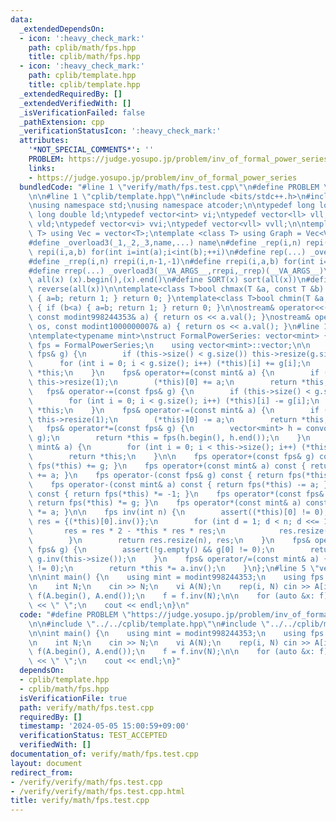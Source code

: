 ```yaml
---
data:
  _extendedDependsOn:
  - icon: ':heavy_check_mark:'
    path: cplib/math/fps.hpp
    title: cplib/math/fps.hpp
  - icon: ':heavy_check_mark:'
    path: cplib/template.hpp
    title: cplib/template.hpp
  _extendedRequiredBy: []
  _extendedVerifiedWith: []
  _isVerificationFailed: false
  _pathExtension: cpp
  _verificationStatusIcon: ':heavy_check_mark:'
  attributes:
    '*NOT_SPECIAL_COMMENTS*': ''
    PROBLEM: https://judge.yosupo.jp/problem/inv_of_formal_power_series
    links:
    - https://judge.yosupo.jp/problem/inv_of_formal_power_series
  bundledCode: "#line 1 \"verify/math/fps.test.cpp\"\n#define PROBLEM \"https://judge.yosupo.jp/problem/inv_of_formal_power_series\"\
    \n\n#line 1 \"cplib/template.hpp\"\n#include <bits/stdc++.h>\n#include <atcoder/all>\n\
    \nusing namespace std;\nusing namespace atcoder;\n\ntypedef long long ll;\ntypedef\
    \ long double ld;\ntypedef vector<int> vi;\ntypedef vector<ll> vll;\ntypedef vector<ld>\
    \ vld;\ntypedef vector<vi> vvi;\ntypedef vector<vll> vvll;\n\ntemplate <class\
    \ T> using Vec = vector<T>;\ntemplate <class T> using Graph = Vec<Vec<T>>;\n\n\
    #define _overload3(_1,_2,_3,name,...) name\n#define _rep(i,n) repi(i,0,n)\n#define\
    \ repi(i,a,b) for(int i=int(a);i<int(b);++i)\n#define rep(...) _overload3(__VA_ARGS__,repi,_rep,)(__VA_ARGS__)\n\
    #define _rrep(i,n) rrepi(i,n-1,-1)\n#define rrepi(i,a,b) for(int i=int(a);i>int(b);--i)\n\
    #define rrep(...) _overload3(__VA_ARGS__,rrepi,_rrep)(__VA_ARGS__)\n\n#define\
    \ all(x) (x).begin(),(x).end()\n#define SORT(x) sort(all(x))\n#define REVERSE(x)\
    \ reverse(all(x))\n\ntemplate<class T>bool chmax(T &a, const T &b) { if (a<b)\
    \ { a=b; return 1; } return 0; }\ntemplate<class T>bool chmin(T &a, const T &b)\
    \ { if (b<a) { a=b; return 1; } return 0; }\n\nostream& operator<<(ostream& os,\
    \ const modint998244353& a) { return os << a.val(); }\nostream& operator<<(ostream&\
    \ os, const modint1000000007& a) { return os << a.val(); }\n#line 1 \"cplib/math/fps.hpp\"\
    \ntemplate<typename mint>\nstruct FormalPowerSeries: vector<mint> {\n    using\
    \ fps = FormalPowerSeries;\n    using vector<mint>::vector;\n\n    fps& operator+=(const\
    \ fps& g) {\n        if (this->size() < g.size()) this->resize(g.size());\n  \
    \      for (int i = 0; i < g.size(); i++) (*this)[i] += g[i];\n        return\
    \ *this;\n    }\n    fps& operator+=(const mint& a) {\n        if (this->empty())\
    \ this->resize(1);\n        (*this)[0] += a;\n        return *this;\n    }\n \
    \   fps& operator-=(const fps& g) {\n        if (this->size() < g.size()) this->resize(g.size());\n\
    \        for (int i = 0; i < g.size(); i++) (*this)[i] -= g[i];\n        return\
    \ *this;\n    }\n    fps& operator-=(const mint& a) {\n        if (this->empty())\
    \ this->resize(1);\n        (*this)[0] -= a;\n        return *this;\n    }\n \
    \   fps& operator*=(const fps& g) {\n        vector<mint> h = convolution(*this,\
    \ g);\n        return *this = fps(h.begin(), h.end());\n    }\n    fps& operator*=(const\
    \ mint& a) {\n        for (int i = 0; i < this->size(); i++) (*this)[i] *= a;\n\
    \        return *this;\n    }\n\n    fps operator+(const fps& g) const { return\
    \ fps(*this) += g; }\n    fps operator+(const mint& a) const { return fps(*this)\
    \ += a; }\n    fps operator-(const fps& g) const { return fps(*this) -= g; }\n\
    \    fps operator-(const mint& a) const { return fps(*this) -= a; }\n    fps operator-()\
    \ const { return fps(*this) *= -1; }\n    fps operator*(const fps& g) const {\
    \ return fps(*this) *= g; }\n    fps operator*(const mint& a) const { return fps(*this)\
    \ *= a; }\n\n    fps inv(int n) {\n        assert((*this)[0] != 0);\n        fps\
    \ res = {(*this)[0].inv()};\n        for (int d = 1; d < n; d <<= 1) {\n     \
    \       res = res * 2 - *this * res * res;\n            res.resize(d << 1);\n\
    \        }\n        return res.resize(n), res;\n    }\n    fps& operator/=(const\
    \ fps& g) {\n        assert(!g.empty() && g[0] != 0);\n        return *this *=\
    \ g.inv(this->size());\n    }\n    fps& operator/=(const mint& a) {\n        assert(a\
    \ != 0);\n        return *this *= a.inv();\n    }\n};\n#line 5 \"verify/math/fps.test.cpp\"\
    \n\nint main() {\n    using mint = modint998244353;\n    using fps = FormalPowerSeries<mint>;\n\
    \n    int N;\n    cin >> N;\n    vi A(N);\n    rep(i, N) cin >> A[i];\n\n    fps\
    \ f(A.begin(), A.end());\n    f = f.inv(N);\n\n    for (auto &x: f) cout << x\
    \ << \" \";\n    cout << endl;\n}\n"
  code: "#define PROBLEM \"https://judge.yosupo.jp/problem/inv_of_formal_power_series\"\
    \n\n#include \"../../cplib/template.hpp\"\n#include \"../../cplib/math/fps.hpp\"\
    \n\nint main() {\n    using mint = modint998244353;\n    using fps = FormalPowerSeries<mint>;\n\
    \n    int N;\n    cin >> N;\n    vi A(N);\n    rep(i, N) cin >> A[i];\n\n    fps\
    \ f(A.begin(), A.end());\n    f = f.inv(N);\n\n    for (auto &x: f) cout << x\
    \ << \" \";\n    cout << endl;\n}"
  dependsOn:
  - cplib/template.hpp
  - cplib/math/fps.hpp
  isVerificationFile: true
  path: verify/math/fps.test.cpp
  requiredBy: []
  timestamp: '2024-05-05 15:00:59+09:00'
  verificationStatus: TEST_ACCEPTED
  verifiedWith: []
documentation_of: verify/math/fps.test.cpp
layout: document
redirect_from:
- /verify/verify/math/fps.test.cpp
- /verify/verify/math/fps.test.cpp.html
title: verify/math/fps.test.cpp
---
```


